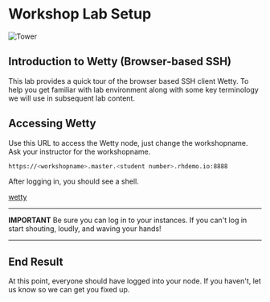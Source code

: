 # Workshop Lab Setup

![Tower](tower.002.png)

## Introduction to Wetty (Browser-based SSH)

This lab provides a quick tour of the browser based SSH client Wetty. To help you get familiar with lab environment along with some key terminology we will use in subsequent lab content.


## Accessing Wetty

Use this URL to access the Wetty node, just change the workshopname. Ask your instructor for the workshopname.

```bash
https://<workshopname>.master.<student number>.rhdemo.io:8888
```

After logging in, you should see a shell.

[wetty](wetty.png)

---
**IMPORTANT**
Be sure you can log in to your instances.  If you can't log in start shouting, loudly, and waving your hands!

---

## End Result

At this point, everyone should have logged into your node.  If you haven't, let us know so we can get you fixed up.
